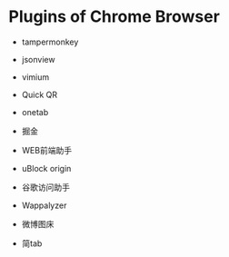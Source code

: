 Plugins of Chrome Browser
=========================

- tampermonkey

- jsonview

- vimium

- Quick QR

- onetab

- 掘金

- WEB前端助手

- uBlock origin

- 谷歌访问助手

- Wappalyzer

- 微博图床

- 简tab
